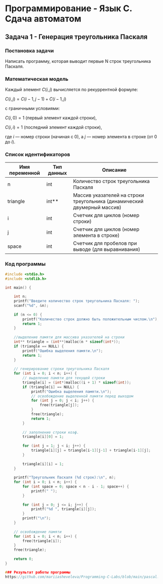 # Программирование - Язык C. Сдача автоматом

## Задача 1 - Генерация треугольника Паскаля

### Постановка задачи
Написать программу, которая выводит первые N строк треугольника Паскаля.


### Математическая модель

Каждый элемент $C(i, j)$ вычисляется по рекуррентной формуле:  
  
$C(i, j) = C(i-1, j-1) + C(i-1, j)$  
  
с граничными условиями:  
  
$C(i, 0) = 1$ (первый элемент каждой строки),  
  
$C(i, i) = 1$ (последний элемент каждой строки),  
  
где $i$ — номер строки (начиная с 0), а $j$ — номер элемента в строке (от 0 до $i$). 

### Список идентификаторов

| Имя переменной | Тип данных | Описание |
|----------------|------------|----------|
| n              | int        | Количество строк треугольника Паскаля |
| triangle       | int**      | Массив указателей на строки треугольника (динамический двумерный массив) |
| i              | int        | Счетчик для циклов (номер строки) |
| j              | int        | Счетчик для циклов (номер элемента в строке) |
| space          | int        | Счетчик для пробелов при выводе (для выравнивания) |

### Код программы


```c
#include <stdio.h>
#include <stdlib.h>

int main() {
    
    int n;
    printf("Введите количество строк треугольника Паскаля: ");
    scanf("%d", &n);
    
    if (n <= 0) {
        printf("Количество строк должно быть положительным числом.\n");
        return 1;
    }
    
    //выделение памяти для массива указателей на строки
    int** triangle = (int**)malloc(n * sizeof(int*));
    if (triangle == NULL) {
        printf("Ошибка выделения памяти.\n");
        return 1;
    }
    
    // генерирование строки треугольника Паскаля
    for (int i = 0; i < n; i++) {
        // выделение памяти для текущей строки
        triangle[i] = (int*)malloc((i + 1) * sizeof(int));
        if (triangle[i] == NULL) {
            printf("Ошибка выделения памяти.\n");
            // освобождение выделенной памяти перед выходом
            for (int j = 0; j < i; j++) {
                free(triangle[j]);
            }
            free(triangle);
            return 1;
        }
        
        // заполнение строки коэф.
        triangle[i][0] = 1;
        
        for (int j = 1; j < i; j++) {
            triangle[i][j] = triangle[i-1][j-1] + triangle[i-1][j];
        }
        
        triangle[i][i] = 1;
    }
    
    printf("Треугольник Паскаля (%d строк):\n", n);
    for (int i = 0; i < n; i++) {
        for (int space = 0; space < n - i - 1; space++) {
            printf(" ");
        }
        
        for (int j = 0; j <= i; j++) {
            printf("%d ", triangle[i][j]);
        }
        printf("\n");
    }
    
    // освобождение памяти
    for (int i = 0; i < n; i++) {
        free(triangle[i]);
    }
    free(triangle);
    
    return 0;
}

### Результат работы программы
https://github.com/mariiasheveleva/Programming-C-Labs/blob/main/pascal.jpg
